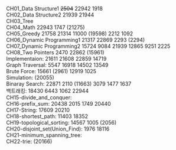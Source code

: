CH01_Data Structure1 ~~2504~~ 22942 1918 <br>
CH02_Data Structure2 21939 21944 <br>
CH03_Tree <br>
CH04_Math 22943 1747 (21275) <br>
CH05_Greedy 21758 21314 11000 (19598) 2212 1092 <br>
CH06_Dynamic Programming1 21317 22869 2293 (2294) <br>
CH07_Dynamic Programming2 15724 9084 21939 12865 9251 2225 <br>
CH08_Two Pointers 2470 22862 (15961) <br>
Implementaion: 21611 21608 22859 14719 <br>
Graph Traversal: 5547 16918 14502 13549 <br>
Brute Force: 15661 (2961) 12919 1025 <br>
Simulation: (20055) <br>
Binaray Search: 22871 2110 (11663) 3079 1477 1637 <br>
백트래킹: 18430 6443 1062 22944 <br>
CH15-divide_and_conquer: <br>
CH16-prefix_sum: 20438 2015 1749 20440 <br>
CH17-String: 17609 20210 <br>
CH18-shortest_path: 11403 18352 <br>
CH19-topological_sorting: 14567 1005 (2056) <br>
CH20-disjoint_set(Union_Find): 1976 18116 <br>
CH21-minimum_spanning_tree: <br>
CH22-trie: (20166) <br>